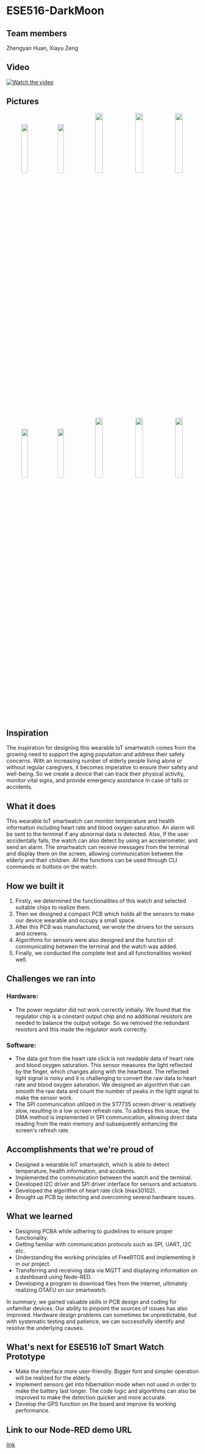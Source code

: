 # ESE516-DarkMoon

## Team members
Zhengyan Huan, Xiayu Zeng

## Video
[![Watch the video](https://img.youtube.com/vi/uA40hQ0PbCM/hqdefault.jpg)](https://www.youtube.com/embed/uA40hQ0PbCM)

## Pictures
<p align="center">
<img src="https://github.com/watsom3ed/ESE516-DarkMoon/blob/main/figures/Front_view.png" width="18%"></img> 
<img src="https://github.com/watsom3ed/ESE516-DarkMoon/blob/main/figures/Block_diagram.png" width="18%"></img> 
<img src="https://github.com/watsom3ed/ESE516-DarkMoon/blob/main/figures/Top_view.png" width="20%"></img> 
<img src="https://github.com/watsom3ed/ESE516-DarkMoon/blob/main/figures/Bottom_view.png" width="20%"></img> 
<img src="https://github.com/watsom3ed/ESE516-DarkMoon/blob/main/figures/Heart_rate_mode.png" width="20%"></img> 

<p align="center">
<img src="https://github.com/watsom3ed/ESE516-DarkMoon/blob/main/figures/2D1.png" width="18%"></img> 
<img src="https://github.com/watsom3ed/ESE516-DarkMoon/blob/main/figures/3d1.png" width="18%"></img> 
<img src="https://github.com/watsom3ed/ESE516-DarkMoon/blob/main/figures/3d2.png" width="20%"></img> 
<img src="https://github.com/watsom3ed/ESE516-DarkMoon/blob/main/figures/Nodered.png" width="20%"></img> 
<img src="https://github.com/watsom3ed/ESE516-DarkMoon/blob/main/figures/Dashboard.png" width="20%"></img> 
</p>

## Inspiration
The inspiration for designing this wearable IoT smartwatch comes from the growing need to support the aging population and address their safety concerns. With an increasing number of elderly people living alone or without regular caregivers, it becomes imperative to ensure their safety and well-being. So we create a device that can track their physical activity, monitor vital signs, and provide emergency assistance in case of falls or accidents.

## What it does 
This wearable IoT smartwatch can monitor temperature and health information including heart rate and blood oxygen saturation. An alarm will be sent to the terminal if any abnormal data is detected. Also, If the user accidentally falls, the watch can also detect by using an accelerometer, and send an alarm. The smartwatch can receive messages from the terminal and display them on the screen, allowing communication between the elderly and their children. All the functions can be used through CLI commands or buttons on the watch.

## How we built it
1. Firstly, we determined the functionalities of this watch and selected suitable chips to realize them. 
2. Then we designed a compact PCB which holds all the sensors to make our device wearable and occupy a small space. 
3. After this PCB was manufactured, we wrote the drivers for the sensors and screens. 
4. Algorithms for sensors were also designed and the function of communicating between the terminal and the watch was added. 
5. Finally,  we conducted the complete test and all functionalities worked well.

## Challenges we ran into
### Hardware:
- The power regulator did not work correctly initially. We found that the regulator chip is a constant output chip and no additional resistors are needed to balance the output voltage. So we removed the redundant resistors and this made the regulator work correctly.

### Software:
- The data got from the heart rate click is not readable data of heart rate and blood oxygen saturation. This sensor measures the light reflected by the finger, which changes along with the heartbeat. The reflected light signal is noisy and it is challenging to convert the raw data to heart rate and blood oxygen saturation. We designed an algorithm that can smooth the raw data and count the number of peaks in the light signal to make the sensor work.
- The SPI communication utilized in the ST7735 screen driver is relatively slow, resulting in a low screen refresh rate. To address this issue, the DMA method is implemented in SPI communication, allowing direct data reading from the main memory and subsequently enhancing the screen's refresh rate.

## Accomplishments that we're proud of
- Designed a wearable IoT smartwatch, which is able to detect temperature, health information, and accidents. 
- Implemented the communication between the watch and the terminal. 
- Developed I2C driver and SPI driver interface for sensors and actuators. 
- Developed the algorithm of heart rate click (max30102).
- Brought up PCB by detecting and overcoming several hardware issues. 

## What we learned 
- Designing PCBA while adhering to guidelines to ensure proper functionality.
- Getting familiar with communication protocols such as SPI, UART, I2C etc.
- Understanding the working principles of FreeRTOS and implementing it in our project.
- Transferring and receiving data via MQTT and displaying information on a dashboard using Node-RED.
- Developing a program to download files from the internet, ultimately realizing OTAFU on our smartwatch.

In summary, we gained valuable skills in PCB design and coding for unfamiliar devices. Our ability to pinpoint the sources of issues has also improved. Hardware design problems can sometimes be unpredictable, but with systematic testing and patience, we can successfully identify and resolve the underlying causes.

## What's next for ESE516 IoT Smart Watch Prototype
- Make the interface more user-friendly. Bigger font and simpler operation will be realized for the elderly.
- Implement sensors get into hibernation mode when not used in order to make the battery last longer. The code logic and algorithms can also be improved to make the detection quicker and more accurate.
- Develop the GPS function on the board and improve its working performance.

## Link to our Node-RED demo URL
[link](https://pleasant-whinchat-5522.flowforge.cloud/ui/#!/0?socketid=mXLtKAlgD6xP0WeeAAFP)
